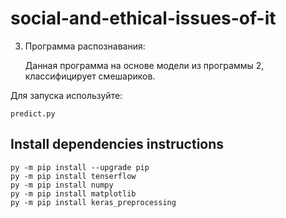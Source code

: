 # social-and-ethical-issues-of-it

3) Программа распознавания:

    Данная программа на основе модели из программы 2, классифицирует смешариков.

Для запуска используйте:

    predict.py

  
## Install dependencies instructions
    py -m pip install --upgrade pip
    py -m pip install tenserflow
    py -m pip install numpy
    py -m pip install matplotlib
    py -m pip install keras_preprocessing
